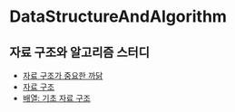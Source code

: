 # DataStructureAndAlgorithm
자료 구조와 알고리즘 스터디
---
- [자료 구조가 중요한 까닭](https://github.com/devKobe24/DataStructureAndAlgorithm/blob/main/Study/dataStructureAndAlgorithm-1.md)
- [자료 구조](https://github.com/devKobe24/DataStructureAndAlgorithm/blob/main/Study/dataStructureAndAlgorithm-2.md)
- [배열: 기초 자료 구조](https://morgan-kang.notion.site/230519-TIL-4-5715f5eaee7c40eab98c2db6ec017025)
